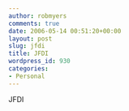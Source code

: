 ```yaml
---
author: robmyers
comments: true
date: 2006-05-14 00:51:20+00:00
layout: post
slug: jfdi
title: JFDI
wordpress_id: 930
categories:
- Personal
---
```


JFDI

